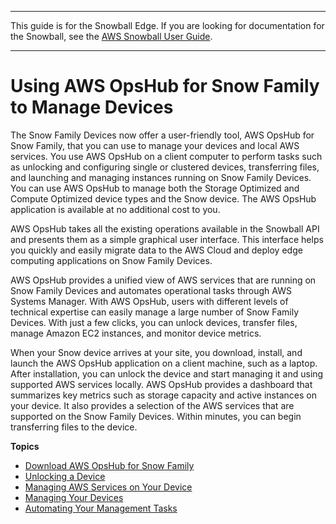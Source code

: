 --------

This guide is for the Snowball Edge\. If you are looking for documentation for the Snowball, see the [AWS Snowball User Guide](https://docs.aws.amazon.com/snowball/latest/ug/whatissnowball.html)\.

--------

# Using AWS OpsHub for Snow Family to Manage Devices

The Snow Family Devices now offer a user\-friendly tool, AWS OpsHub for Snow Family, that you can use to manage your devices and local AWS services\. You use AWS OpsHub on a client computer to perform tasks such as unlocking and configuring single or clustered devices, transferring files, and launching and managing instances running on Snow Family Devices\. You can use AWS OpsHub to manage both the Storage Optimized and Compute Optimized device types and the Snow device\. The AWS OpsHub application is available at no additional cost to you\.

AWS OpsHub takes all the existing operations available in the Snowball API and presents them as a simple graphical user interface\. This interface helps you quickly and easily migrate data to the AWS Cloud and deploy edge computing applications on Snow Family Devices\. 

AWS OpsHub provides a unified view of AWS services that are running on Snow Family Devices and automates operational tasks through AWS Systems Manager\. With AWS OpsHub, users with different levels of technical expertise can easily manage a large number of Snow Family Devices\. With just a few clicks, you can unlock devices, transfer files, manage Amazon EC2 instances, and monitor device metrics\.

When your Snow device arrives at your site, you download, install, and launch the AWS OpsHub application on a client machine, such as a laptop\. After installation, you can unlock the device and start managing it and using supported AWS services locally\. AWS OpsHub provides a dashboard that summarizes key metrics such as storage capacity and active instances on your device\. It also provides a selection of the AWS services that are supported on the Snow Family Devices\. Within minutes, you can begin transferring files to the device\.

**Topics**

- [Download AWS OpsHub for Snow Family](download-OpsHub-for-snow-family.md)
- [Unlocking a Device](connect-unlock-device.md)
- [Managing AWS Services on Your Device](manage-services.md)
- [Managing Your Devices](manage-device.md)
- [Automating Your Management Tasks](automate-task.md)

